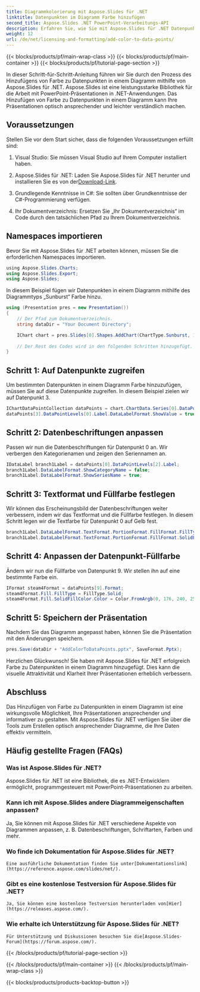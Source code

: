 ```yaml
---
title: Diagrammkolorierung mit Aspose.Slides für .NET
linktitle: Datenpunkten im Diagramm Farbe hinzufügen
second_title: Aspose.Slides .NET PowerPoint-Verarbeitungs-API
description: Erfahren Sie, wie Sie mit Aspose.Slides für .NET Datenpunkten in einem Diagramm Farbe hinzufügen. Verbessern Sie Ihre Präsentationen optisch und fesseln Sie Ihr Publikum effektiv.
weight: 12
url: /de/net/licensing-and-formatting/add-color-to-data-points/
---
```


{{< blocks/products/pf/main-wrap-class >}}
{{< blocks/products/pf/main-container >}}
{{< blocks/products/pf/tutorial-page-section >}}


In dieser Schritt-für-Schritt-Anleitung führen wir Sie durch den Prozess des Hinzufügens von Farbe zu Datenpunkten in einem Diagramm mithilfe von Aspose.Slides für .NET. Aspose.Slides ist eine leistungsstarke Bibliothek für die Arbeit mit PowerPoint-Präsentationen in .NET-Anwendungen. Das Hinzufügen von Farbe zu Datenpunkten in einem Diagramm kann Ihre Präsentationen optisch ansprechender und leichter verständlich machen.

## Voraussetzungen

Stellen Sie vor dem Start sicher, dass die folgenden Voraussetzungen erfüllt sind:

1. Visual Studio: Sie müssen Visual Studio auf Ihrem Computer installiert haben.

2.  Aspose.Slides für .NET: Laden Sie Aspose.Slides für .NET herunter und installieren Sie es von der[Download-Link](https://releases.aspose.com/slides/net/).

3. Grundlegende Kenntnisse in C#: Sie sollten über Grundkenntnisse der C#-Programmierung verfügen.

4. Ihr Dokumentverzeichnis: Ersetzen Sie „Ihr Dokumentverzeichnis“ im Code durch den tatsächlichen Pfad zu Ihrem Dokumentverzeichnis.

## Namespaces importieren

Bevor Sie mit Aspose.Slides für .NET arbeiten können, müssen Sie die erforderlichen Namespaces importieren. 

```csharp
﻿using Aspose.Slides.Charts;
using Aspose.Slides.Export;
using Aspose.Slides;
```


In diesem Beispiel fügen wir Datenpunkten in einem Diagramm mithilfe des Diagrammtyps „Sunburst“ Farbe hinzu.

```csharp
using (Presentation pres = new Presentation())
{
    // Der Pfad zum Dokumentverzeichnis.
    string dataDir = "Your Document Directory";

    IChart chart = pres.Slides[0].Shapes.AddChart(ChartType.Sunburst, 100, 100, 450, 400);
    
    // Der Rest des Codes wird in den folgenden Schritten hinzugefügt.
}
```

## Schritt 1: Auf Datenpunkte zugreifen

Um bestimmten Datenpunkten in einem Diagramm Farbe hinzuzufügen, müssen Sie auf diese Datenpunkte zugreifen. In diesem Beispiel zielen wir auf Datenpunkt 3.

```csharp
IChartDataPointCollection dataPoints = chart.ChartData.Series[0].DataPoints;
dataPoints[3].DataPointLevels[0].Label.DataLabelFormat.ShowValue = true;
```

## Schritt 2: Datenbeschriftungen anpassen

Passen wir nun die Datenbeschriftungen für Datenpunkt 0 an. Wir verbergen den Kategorienamen und zeigen den Seriennamen an.

```csharp
IDataLabel branch1Label = dataPoints[0].DataPointLevels[2].Label;
branch1Label.DataLabelFormat.ShowCategoryName = false;
branch1Label.DataLabelFormat.ShowSeriesName = true;
```

## Schritt 3: Textformat und Füllfarbe festlegen

Wir können das Erscheinungsbild der Datenbeschriftungen weiter verbessern, indem wir das Textformat und die Füllfarbe festlegen. In diesem Schritt legen wir die Textfarbe für Datenpunkt 0 auf Gelb fest.

```csharp
branch1Label.DataLabelFormat.TextFormat.PortionFormat.FillFormat.FillType = FillType.Solid;
branch1Label.DataLabelFormat.TextFormat.PortionFormat.FillFormat.SolidFillColor.Color = Color.Yellow;
```

## Schritt 4: Anpassen der Datenpunkt-Füllfarbe

Ändern wir nun die Füllfarbe von Datenpunkt 9. Wir stellen ihn auf eine bestimmte Farbe ein.

```csharp
IFormat steam4Format = dataPoints[9].Format;
steam4Format.Fill.FillType = FillType.Solid;
steam4Format.Fill.SolidFillColor.Color = Color.FromArgb(0, 176, 240, 255);
```

## Schritt 5: Speichern der Präsentation

Nachdem Sie das Diagramm angepasst haben, können Sie die Präsentation mit den Änderungen speichern.

```csharp
pres.Save(dataDir + "AddColorToDataPoints.pptx", SaveFormat.Pptx);
```

Herzlichen Glückwunsch! Sie haben mit Aspose.Slides für .NET erfolgreich Farbe zu Datenpunkten in einem Diagramm hinzugefügt. Dies kann die visuelle Attraktivität und Klarheit Ihrer Präsentationen erheblich verbessern.

## Abschluss

Das Hinzufügen von Farbe zu Datenpunkten in einem Diagramm ist eine wirkungsvolle Möglichkeit, Ihre Präsentationen ansprechender und informativer zu gestalten. Mit Aspose.Slides für .NET verfügen Sie über die Tools zum Erstellen optisch ansprechender Diagramme, die Ihre Daten effektiv vermitteln.

## Häufig gestellte Fragen (FAQs)

### Was ist Aspose.Slides für .NET?
   Aspose.Slides für .NET ist eine Bibliothek, die es .NET-Entwicklern ermöglicht, programmgesteuert mit PowerPoint-Präsentationen zu arbeiten.

### Kann ich mit Aspose.Slides andere Diagrammeigenschaften anpassen?
   Ja, Sie können mit Aspose.Slides für .NET verschiedene Aspekte von Diagrammen anpassen, z. B. Datenbeschriftungen, Schriftarten, Farben und mehr.

### Wo finde ich Dokumentation für Aspose.Slides für .NET?
    Eine ausführliche Dokumentation finden Sie unter[Dokumentationslink](https://reference.aspose.com/slides/net/).

### Gibt es eine kostenlose Testversion für Aspose.Slides für .NET?
    Ja, Sie können eine kostenlose Testversion herunterladen von[Hier](https://releases.aspose.com/).

### Wie erhalte ich Unterstützung für Aspose.Slides für .NET?
    Für Unterstützung und Diskussionen besuchen Sie die[Aspose.Slides-Forum](https://forum.aspose.com/).
{{< /blocks/products/pf/tutorial-page-section >}}

{{< /blocks/products/pf/main-container >}}
{{< /blocks/products/pf/main-wrap-class >}}

{{< blocks/products/products-backtop-button >}}
